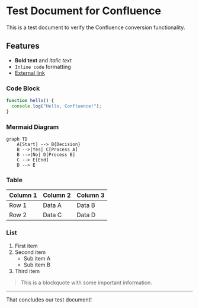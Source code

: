 # Test Document for Confluence

This is a test document to verify the Confluence conversion functionality.

## Features

- **Bold text** and *italic text*
- `Inline code` formatting
- [External link](https://example.com)

### Code Block

```javascript
function hello() {
  console.log("Hello, Confluence!");
}
```

### Mermaid Diagram

```mermaid
graph TD
    A[Start] --> B{Decision}
    B -->|Yes| C[Process A]
    B -->|No| D[Process B]
    C --> E[End]
    D --> E
```

### Table

| Column 1 | Column 2 | Column 3 |
|----------|----------|----------|
| Row 1    | Data A   | Data B   |
| Row 2    | Data C   | Data D   |

### List

1. First item
2. Second item
   - Sub item A
   - Sub item B
3. Third item

> This is a blockquote with some important information.

---

That concludes our test document!